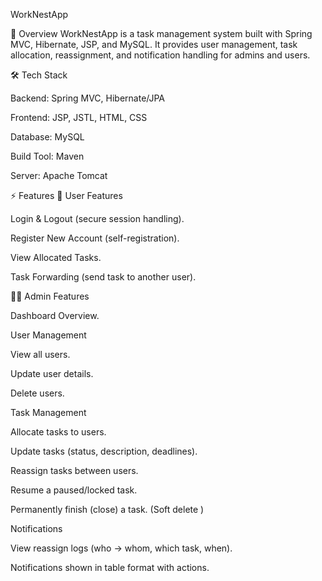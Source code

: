 WorkNestApp

🚀 Overview
WorkNestApp is a task management system built with Spring MVC, Hibernate, JSP, and MySQL.
It provides user management, task allocation, reassignment, and notification handling for admins and users.


🛠️ Tech Stack

Backend: Spring MVC, Hibernate/JPA

Frontend: JSP, JSTL, HTML, CSS

Database: MySQL

Build Tool: Maven

Server: Apache Tomcat

⚡ Features
👤 User Features

Login & Logout (secure session handling).

Register New Account (self-registration).

View Allocated Tasks.

Task Forwarding (send task to another user).


👨‍💼 Admin Features

Dashboard Overview.

User Management

View all users.

Update user details.

Delete users.

Task Management

Allocate tasks to users.

Update tasks (status, description, deadlines).

Reassign tasks between users.

Resume a paused/locked task.

Permanently finish (close) a task. (Soft delete )

Notifications

View reassign logs (who → whom, which task, when).

Notifications shown in table format with actions.


